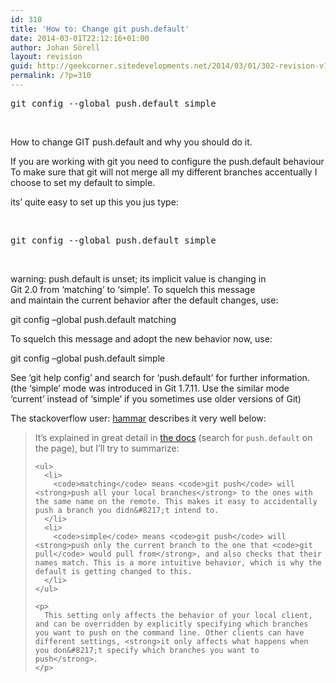 ```yaml
---
id: 310
title: 'How to: Change git push.default'
date: 2014-03-01T22:12:16+01:00
author: Johan Sörell
layout: revision
guid: http://geekcorner.sitedevelopments.net/2014/03/01/302-revision-v1/
permalink: /?p=310
---
```

<pre class="toolbar:2 nums:false lang:default decode:true">git config --global push.default simple</pre>

&nbsp;

How to change GIT push.default and why you should do it.

If you are working with git you need to configure the push.default behaviour  
To make sure that git will not merge all my different branches accentually I choose to set my default to simple.

its&#8217; quite easy to set up this you jus type:

&nbsp;

<pre class="toolbar:2 nums:false lang:default decode:true ">git config --global push.default simple</pre>

&nbsp;

warning: push.default is unset; its implicit value is changing in  
Git 2.0 from &#8216;matching&#8217; to &#8216;simple&#8217;. To squelch this message  
and maintain the current behavior after the default changes, use:

git config &#8211;global push.default matching

To squelch this message and adopt the new behavior now, use:

git config &#8211;global push.default simple

See &#8216;git help config&#8217; and search for &#8216;push.default&#8217; for further information.  
(the &#8216;simple&#8217; mode was introduced in Git 1.7.11. Use the similar mode  
&#8216;current&#8217; instead of &#8216;simple&#8217; if you sometimes use older versions of Git)

<div class="post-text">
  <p>
    The stackoverflow user: <a title="hammar" href="http://stackoverflow.com/users/98117/hammar">hammar</a> describes it very well below:
  </p>
  
  <blockquote title="Pasted from hammar's comment on stackoverflow">
    <p>
      It&#8217;s explained in great detail in <a href="http://git-scm.com/docs/git-config.html">the docs</a> (search for <code>push.default</code> on the page), but I&#8217;ll try to summarize:
    </p>
    
    <ul>
      <li>
        <code>matching</code> means <code>git push</code> will <strong>push all your local branches</strong> to the ones with the same name on the remote. This makes it easy to accidentally push a branch you didn&#8217;t intend to.
      </li>
      <li>
        <code>simple</code> means <code>git push</code> will <strong>push only the current branch to the one that <code>git pull</code> would pull from</strong>, and also checks that their names match. This is a more intuitive behavior, which is why the default is getting changed to this.
      </li>
    </ul>
    
    <p>
      This setting only affects the behavior of your local client, and can be overridden by explicitly specifying which branches you want to push on the command line. Other clients can have different settings, <strong>it only affects what happens when you don&#8217;t specify which branches you want to push</strong>.
    </p>
  </blockquote>
</div>

&nbsp;